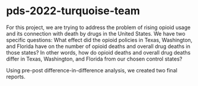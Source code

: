 # pds-2022-turquoise-team

For this project, we are trying to address the problem of rising opioid usage and its connection with death by drugs in the United States. We have two specific questions: What effect did the opioid policies in Texas, Washington, and Florida have on the number of opioid deaths and overall drug deaths in those states? In other words, how do opioid deaths and overall drug deaths differ in Texas, Washington, and Florida from our chosen control states?

Using pre-post difference-in-difference analysis, we created two final reports.
